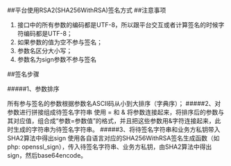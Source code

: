 ##平台使用RSA2(SHA256WithRSA)签名方式
##注意事项
1. 接口中的所有参数的编码都是UTF-8，所以跟平台交互或者计算签名的时候字符编码都是UTF-8；
2. 如果参数的值为空不参与签名；
3. 参数名区分大小写；
4. 参数名为sign参数不参与签名

##签名步骤

#####1、参数排序

所有参与签名的参数根据参数名ASCII码从小到大排序（字典序）；
#####2、对参数进行拼接组成待签名字符串
使用 = 和 & 将参数连接起来，将排序后的参数与其对应值，组合成“参数=参数值”的格式，并且把这些参数用&字符连接起来，此时生成的字符串为待签名字符串。
#####3、将待签名字符串和业务方私钥带入SHA2算法中得出sign
使用各自语言对应的SHA256WithRSA签名生成函数（如php: openssl_sign），传入待签名字符串、业务方私钥，由SHA2算法中得出sign，然后base64encode。


